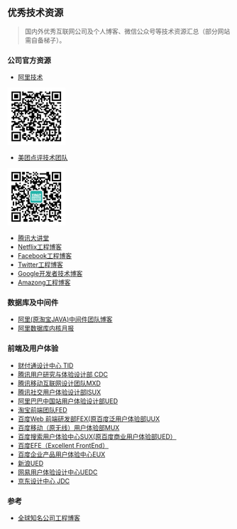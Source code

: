 ## 优秀技术资源

> 国内外优秀互联网公司及个人博客、微信公众号等技术资源汇总（部分网站需自备梯子）。

### 公司官方资源

- [阿里技术](https://yq.aliyun.com/teams/111)
<img src="./images/alitech.bmp" width="130" height="130" alt="阿里技术"/>

- [美团点评技术团队](https://tech.meituan.com/)
<img src="./images/meituantech.jpg" width="130" height="130" alt="美团点评技术团队"/>

- [腾讯大讲堂](http://djt.qq.com/)
- [Netflix工程博客](https://medium.com/netflix-techblog)
- [Facebook工程博客](https://code.facebook.com)
- [Twitter工程博客](https://blog.twitter.com/engineering)
- [Google开发者技术博客](https://developers.googleblog.com/)
- [Amazong工程博客](https://aws.amazon.com/blogs/)

### 数据库及中间件

- [阿里(原淘宝JAVA)中间件团队博客](http://jm.taobao.org/)
- [阿里数据库内核月报](http://mysql.taobao.org/monthly/)

### 前端及用户体验

- [财付通设计中心 TID ](http://tid.tenpay.com/)
- [腾讯用户研究与体验设计部 CDC](http://cdc.tencent.com/)
- [腾讯移动互联网设计团队MXD](http://mxd.tencent.com/)
- [腾讯社交用户体验设计部ISUX](http://isux.tencent.com/)
- [阿里巴巴中国站用户体验设计部UED](http://www.aliued.cn/)
- [淘宝前端团队FED](http://taobaofed.org/about/)
- [百度Web 前端研发部FEX(原百度泛用户体验部UUX](http://fex.baidu.com/)
- [百度移动（原无线）用户体验部MUX](http://mux.baidu.com/)
- [百度搜索用户体验中心SUX(原百度商业用户体验部UED）](http://ued.baidu.com/#/home)
- [百度EFE（Excellent FrontEnd）](http://efe.baidu.com/)
- [百度企业产品用户体验中心EUX](http://eux.baidu.com/)
- [新浪UED](http://ued.sina.com/)
- [网易用户体验设计中心UEDC](http://uedc.163.com/)
- [京东设计中心 JDC](http://jdc.jd.com/)

### 参考
- [全球知名公司工程博客](https://github.com/kilimchoi/engineering-blogs)
